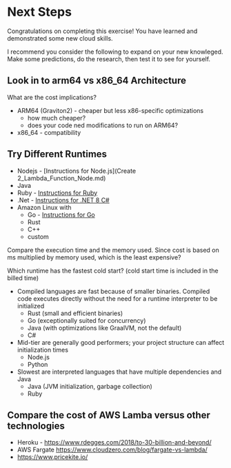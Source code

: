 # Next Steps
Congratulations on completing this exercise! You have learned and demonstrated some new cloud skills.

I recommend you consider the following to expand on your new knowleged. Make some predictions, do the research, then test it to see for yourself.

## Look in to arm64 vs x86_64 Architecture
What are the cost implications?
- ARM64 (Graviton2) - cheaper but less x86-specific optimizations
  - how much cheaper?
  - does your code ned modifications to run on ARM64?
- x86_64 - compatibility

## Try Different Runtimes
- Nodejs - [Instructions for Node.js](Create 2_Lambda_Function_Node.md)
- Java
- Ruby - [Instructions for Ruby](2_Lambda_Function_Ruby.md)
- .Net - [Instructions for .NET 8 C#](2_Lambda_Function_DotNet.md)
- Amazon Linux with
  - Go - [Instructions for Go](2_Lambda_Function_Go.md)
  - Rust
  - C++
  - custom

Compare the execution time and the memory used. Since cost is based on ms multiplied by memory used, which is the least expensive?

Which runtime has the fastest cold start? (cold start time is included in the billed time)
- Compiled languages are fast because of smaller binaries. Compiled code executes directly without the need for a runtime interpreter to be initialized
  - Rust (small and efficient binaries)
  - Go (exceptionally suited for concurrency)
  - Java (with optimizations like GraalVM, not the default)
  - C#
- Mid-tier are generally good performers; your project structure can affect initialization times
  - Node.js
  - Python
- Slowest are interpreted languages that have multiple dependencies and Java
  - Java (JVM initialization, garbage collection)
  - Ruby

## Compare the cost of AWS Lamba versus other technologies
- Heroku - https://www.rdegges.com/2018/to-30-billion-and-beyond/
- AWS Fargate https://www.cloudzero.com/blog/fargate-vs-lambda/
- https://www.pricekite.io/

